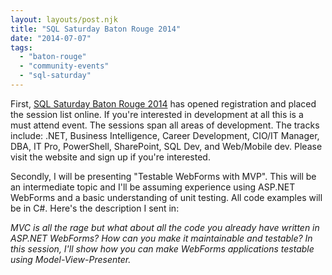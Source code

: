 ```yaml
---
layout: layouts/post.njk
title: "SQL Saturday Baton Rouge 2014"
date: "2014-07-07"  
tags: 
  - "baton-rouge"
  - "community-events"
  - "sql-saturday"
---
```


First, [SQL Saturday Baton Rouge 2014](http://sqlsaturday.com/324/eventhome.aspx "SQL Saturday Baton Rouge 2014") has opened registration and placed the session list online. If you're interested in development at all this is a must attend event. The sessions span all areas of development. The tracks include: .NET, Business Intelligence, Career Development, CIO/IT Manager, DBA, IT Pro, PowerShell, SharePoint, SQL Dev, and Web/Mobile dev. Please visit the website and sign up if you're interested.

Secondly, I will be presenting "Testable WebForms with MVP". This will be an intermediate topic and I'll be assuming experience using ASP.NET WebForms and a basic understanding of unit testing. All code examples will be in C#. Here's the description I sent in:

*MVC is all the rage but what about all the code you already have written in ASP.NET WebForms? How can you make it maintainable and testable? In this session, I'll show how you can make WebForms applications testable using Model-View-Presenter.*

